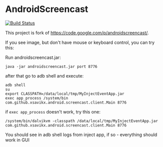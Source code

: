 AndroidScreencast
=================
[![Build Status](https://drone.io/github.com/xSAVIKx/AndroidScreencast/status.png)](https://drone.io/github.com/xSAVIKx/AndroidScreencast/latest)

This project is fork of https://code.google.com/p/androidscreencast/.



If you see image, but don't have mouse or keyboard control, you can try this:

Run androidscreencast.jar: 
```
java -jar androidscreencast.jar port 8776
```
after that go to adb shell and execute: 
```
adb shell 
su 
export CLASSPATH=/data/local/tmp/MyInjectEventApp.jar 
exec app_process /system/bin com.github.xsavikx.android.screencast.client.Main 8776
```
if `exec app_process` doesn't work, try this one:
```
/system/bin/dalvikvm -classpath /data/local/tmp/MyInjectEventApp.jar com.github.xsavikx.android.screencast.client.Main 8776
```
You should see in adb shell logs from inject app, if so - everything should work in GUI

